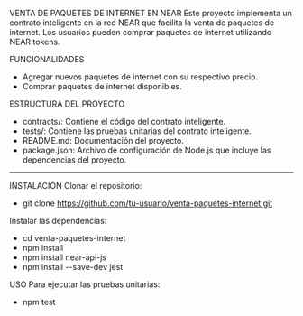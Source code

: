 VENTA DE PAQUETES DE INTERNET EN NEAR
Este proyecto implementa un contrato inteligente en la red NEAR que facilita la venta de paquetes de internet. Los usuarios pueden comprar paquetes de internet utilizando NEAR tokens.

FUNCIONALIDADES
- Agregar nuevos paquetes de internet con su respectivo precio.
- Comprar paquetes de internet disponibles.

ESTRUCTURA DEL PROYECTO
- contracts/: Contiene el código del contrato inteligente.
- tests/: Contiene las pruebas unitarias del contrato inteligente.
- README.md: Documentación del proyecto.
- package.json: Archivo de configuración de Node.js que incluye las dependencias del proyecto.
  
-------------------------------------------------------------------------------------------------

INSTALACIÓN
Clonar el repositorio:
- git clone https://github.com/tu-usuario/venta-paquetes-internet.git

Instalar las dependencias:
- cd venta-paquetes-internet
- npm install
- npm install near-api-js
- npm install --save-dev jest


USO
Para ejecutar las pruebas unitarias:
- npm test
